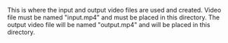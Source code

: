 This is where the input and output video files are used and created. 
Video file must be named "input.mp4" and must be placed in this directory.
The output video file will be named "output.mp4" and will be placed in this directory.
